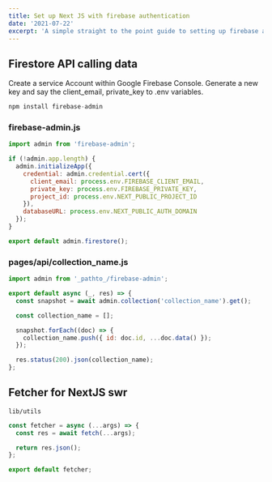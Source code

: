 ```yaml
---
title: Set up Next JS with firebase authentication
date: '2021-07-22'
excerpt: 'A simple straight to the point guide to setting up firebase authentication for Next.js.' 
---
```


## Firestore API calling data

Create a service Account within Google Firebase Console.
Generate a new key and say the client_email, private_key to .env variables. 

```javascript
npm install firebase-admin
```


### firebase-admin.js


```jsx
import admin from 'firebase-admin';

if (!admin.app.length) {
  admin.initializeApp({
    credential: admin.credential.cert({
      client_email: process.env.FIREBASE_CLIENT_EMAIL,
      private_key: process.env.FIREBASE_PRIVATE_KEY,
      project_id: process.env.NEXT_PUBLIC_PROJECT_ID
    }),
    databaseURL: process.env.NEXT_PUBLIC_AUTH_DOMAIN
  });
}

export default admin.firestore();
```

### pages/api/collection_name.js

```jsx
import admin from '_pathto_/firebase-admin';

export default async (_, res) => {
  const snapshot = await admin.collection('collection_name').get();

  const collection_name = [];

  snapshot.forEach((doc) => {
    collection_name.push({ id: doc.id, ...doc.data() });
  });

  res.status(200).json(collection_name);
};
```

## Fetcher for NextJS swr

```lib/utils```

```jsx
const fetcher = async (...args) => {
  const res = await fetch(...args);

  return res.json();
};

export default fetcher;

```
